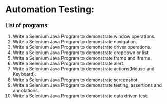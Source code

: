 # Automation Testing:
### List of programs:
  1. Write a Selenium Java Program to demonstrate window operations.
  2. Write a Selenium Java Program to demonstrate navigation.
  3. Write a Selenium Java Program to demonstrate driver operations.
  4. Write a Selenium Java Program to demonstrate dropdown or list.
  5. Write a Selenium Java Program to demonstrate frame and iframe.
  6. Write a Selenium Java Program to demonstrate alert.
  7. Write a Selenium Java Program to demonstrate actions(Mouse and Keyboard).
  8. Write a Selenium Java Program to demonstrate screenshot.
  9. Write a Selenium Java Program to demonstrate testing, assertions and annotations.
  10. Write a Selenium Java Program to demonstrate data driven test.
